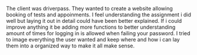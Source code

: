 The client was driverpass. They wanted to create a website allowing booking of tests and appoinments. I feel understanding the assignment i did well but laying it out in detail could have been better explained. If i could improve anything it be adding more functions to better understanding amount of times for logging in is allowed when failing your password. I tried to image everything the user wanted and keep where and how i can lay them into a organized way to make it all make sense. 
